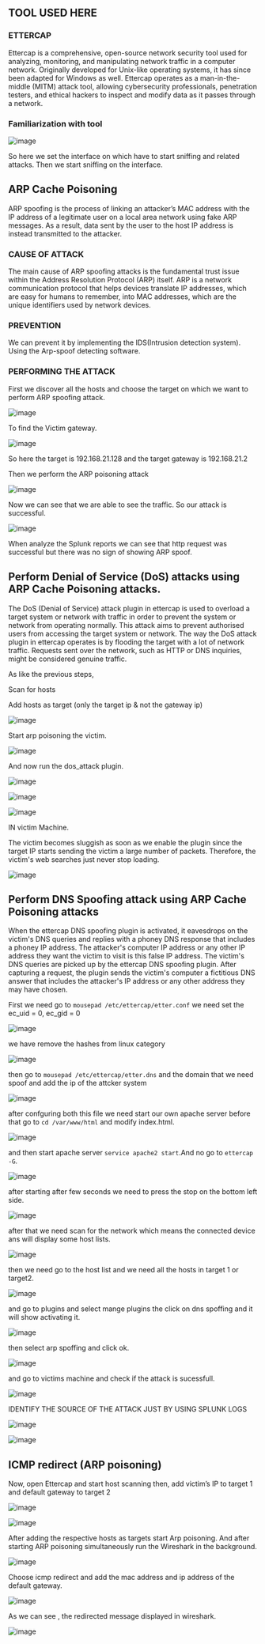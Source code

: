 ## TOOL USED HERE
### ETTERCAP
Ettercap is a comprehensive, open-source network security tool used for analyzing, monitoring, and manipulating network traffic in a computer network. Originally developed for Unix-like operating systems, it has since been adapted for Windows as well. Ettercap operates as a man-in-the-middle (MITM) attack tool, allowing cybersecurity professionals, penetration testers, and ethical hackers to inspect and modify data as it passes through a network.

### Familiarization with tool

![image](https://github.com/ananthan05/Cyber-Security-/assets/140697378/c925e528-b037-416f-bbd9-e0d9f40a41e7)


So here we set the interface on which have to start sniffing and related attacks. Then we start sniffing on the interface.

## ARP Cache Poisoning
ARP spoofing is the process of linking an attacker’s MAC address with the IP address of a legitimate user on a local area network using fake ARP messages. As a result, data sent by the user to the host IP address is instead transmitted to the attacker.

### CAUSE OF ATTACK
The main cause of ARP spoofing attacks is the fundamental trust issue within the Address Resolution Protocol (ARP) itself. ARP is a network communication protocol that helps devices translate IP addresses, which are easy for humans to remember, into MAC addresses, which are the unique identifiers used by network devices.

### PREVENTION
We can prevent it by implementing the IDS(Intrusion detection system).
Using the Arp-spoof detecting software.

### PERFORMING THE ATTACK
First we discover all the hosts and choose the target on which we want to perform ARP spoofing attack.

![image](https://github.com/ananthan05/Cyber-Security-/assets/140697378/8abf25bb-0c56-488d-b871-3c4e8b0e35ce)

To find the Victim gateway.

![image](https://github.com/ananthan05/Cyber-Security-/assets/140697378/f23502a5-0775-4bcc-b02c-8f5a42c77964)

So here the target is 192.168.21.128 and the target gateway is 192.168.21.2

Then we perform the ARP poisoning attack

![image](https://github.com/ananthan05/Cyber-Security-/assets/140697378/e62d5c8f-2abc-441d-b7c2-bb39c231ba25)


Now we can see that we are able to see the traffic. So our attack is successful.

![image](https://github.com/ananthan05/Cyber-Security-/assets/140697378/bed044a2-5029-4097-afa0-51c606d31cfb)


When analyze the Splunk reports we can see that http request was successful but there was no sign of showing ARP spoof.



## Perform Denial of Service (DoS) attacks using ARP Cache Poisoning attacks.

The DoS (Denial of Service) attack plugin in ettercap is used to overload a target system or network with traffic in order to prevent the system or network from operating normally. This attack aims to prevent authorised users from accessing the target system or network. The way the DoS attack plugin in ettercap operates is by flooding the target with a lot of network traffic. Requests sent over the network, such as HTTP or DNS inquiries, might be considered genuine traffic.

As like the previous steps,

Scan for hosts

Add hosts as target (only the target ip & not the gateway ip)

![image](https://github.com/ananthan05/Cyber-Security-/assets/140697378/ffbc16e0-a668-4ec0-b365-e79879142357)

Start arp poisoning the victim. 

![image](https://github.com/ananthan05/Cyber-Security-/assets/140697378/cd343bff-c91a-484b-a10a-059ef3c6db3d)

And now run the dos_attack plugin.

![image](https://github.com/ananthan05/Cyber-Security-/assets/140697378/4a1abc86-03a1-4974-9eb2-e394c7f68198)

![image](https://github.com/ananthan05/Cyber-Security-/assets/140697378/0eb005c5-8a27-4b78-ac77-66795e514ed2)

![image](https://github.com/ananthan05/Cyber-Security-/assets/140697378/ae79726c-674c-42aa-a9e5-ad6e2ef84f62)

IN victim Machine.

The victim becomes sluggish as soon as we enable the plugin since the target IP starts sending the victim a large number of packets. Therefore, the victim's web searches just never stop loading.

![image](https://github.com/ananthan05/Cyber-Security-/assets/140697378/0360470a-f9e1-45ce-ad88-7559d89af52b)



## Perform DNS Spoofing attack using ARP Cache Poisoning attacks

When the ettercap DNS spoofing plugin is activated, it eavesdrops on the victim's DNS queries and replies with a phoney DNS response that includes a phoney IP address. The attacker's computer IP address or any other IP address they want the victim to visit is this false IP address. The victim's DNS queries are picked up by the ettercap DNS spoofing plugin. After capturing a request, the plugin sends the victim's computer a fictitious DNS answer that includes the attacker's IP address or any other address they may have chosen.


First we need go to 
`mousepad /etc/ettercap/etter.conf`
we need set the ec_uid = 0, ec_gid = 0  

![image](https://github.com/ananthan05/Cyber-Security-/assets/140697378/ea75098a-bc29-4cf7-86da-713382f774ab)

we have remove the hashes from linux category

![image](https://github.com/ananthan05/Cyber-Security-/assets/140697378/59ce5dc3-be35-476d-a482-9b106b37b3d2)

then go to `mousepad /etc/ettercap/etter.dns`
and the domain that we need spoof and add the ip of the attcker system

![image](https://github.com/ananthan05/Cyber-Security-/assets/140697378/822f819e-0458-4f3a-ae06-a23dc57db176)

after confguring both this file we need start our own apache server before that go to  `cd /var/www/html` and modify index.html.

![image](https://github.com/ananthan05/Cyber-Security-/assets/140697378/b3a748db-f878-4890-969a-585c485a6ecc)

and then start apache server `service apache2 start`.And no go to `ettercap -G`.

![image](https://github.com/ananthan05/Cyber-Security-/assets/140697378/983d7851-a5f6-468c-92fd-3cd69e0aa2da)

after starting after few seconds we need to press the stop on the bottom left side.

![image](https://github.com/ananthan05/Cyber-Security-/assets/140697378/2493767e-066c-4d60-a429-90b944bde8a7)

after that we need scan for the network which means the connected device ans will display some host lists.

![image](https://github.com/ananthan05/Cyber-Security-/assets/140697378/2446906a-ba80-4367-8416-5bd2c5f0243b)

then we need go to the host list and we need all the hosts in target 1 or target2.

![image](https://github.com/ananthan05/Cyber-Security-/assets/140697378/ce5bcdda-7abd-4a3a-9bc8-1ffa82cb89ec)

and go to plugins and select mange plugins the click on dns spoffing and it will show activating it.

![image](https://github.com/ananthan05/Cyber-Security-/assets/140697378/267d6827-0eda-4081-aa34-0f43e41c5558)

then select arp spoffing and  click ok.

![image](https://github.com/ananthan05/Cyber-Security-/assets/140697378/79b15e88-bc0f-426b-80cc-77b3374e8259)

and go to victims machine  and check if the attack is sucessfull.

![image](https://github.com/ananthan05/Cyber-Security-/assets/140697378/74c36154-7a6d-403d-bd65-e587dec87e86)

IDENTIFY THE SOURCE OF THE ATTACK JUST BY USING SPLUNK LOGS

![image](https://github.com/ananthan05/Cyber-Security-/assets/140697378/8205f5e5-a766-4df3-9c25-bdb394ac57b8)

![image](https://github.com/ananthan05/Cyber-Security-/assets/140697378/e6778b1a-c93c-4bd4-b4b2-750fa9fabe27)

## ICMP redirect (ARP poisoning)

Now, open Ettercap and start host scanning then, add victim’s IP to target 1 and default gateway to 
target 2 

![image](https://github.com/ananthan05/Cyber-Security-/assets/140697378/d4c90c7e-7de9-4813-87f4-d7dd9ac54dab)

![image](https://github.com/ananthan05/Cyber-Security-/assets/140697378/5b9cd8ab-bd3a-443d-a19b-a2f336a871ff)

After adding the respective hosts as targets start Arp poisoning. And after starting ARP poisoning simultaneously run the Wireshark in the background.

![image](https://github.com/ananthan05/Cyber-Security-/assets/140697378/d787c234-fab6-48a8-97fb-5d436270d516)

Choose icmp redirect and add the mac address and ip address of the default gateway.

![image](https://github.com/ananthan05/Cyber-Security-/assets/140697378/bbb3ba83-0c82-48b7-a39f-a899df73bbe1)

As we can see , the redirected message displayed in wireshark. 

![image](https://github.com/ananthan05/Cyber-Security-/assets/140697378/37f78c2e-63e4-4417-82b6-8e535415bb5f)

